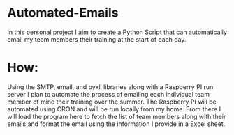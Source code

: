 # Automated-Emails
In this personal project I aim to create a Python Script that can automatically email my team members their training at the start of each day.

# How:
Using the SMTP, email, and pyxll libraries along with a Raspberry PI run server I plan to automate the process of emailing each individual team member of mine their training over the summer. The Raspberry PI will be automated using
CRON and will be run locally from my home. From there I will load the program here to fetch the list of team members
along with their emails and format the email using the information I provide in a Excel sheet.
